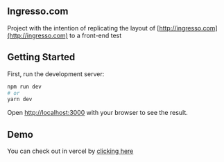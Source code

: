 ## Ingresso.com

Project with the intention of replicating the layout of [http://ingresso.com](http://ingresso.com) to a front-end test

## Getting Started

First, run the development server:

```bash
npm run dev
# or
yarn dev
```

Open [http://localhost:3000](http://localhost:3000) with your browser to see the result.

## Demo
  You can check out in vercel by [clicking here](https://ingresso.vercel.app/)
